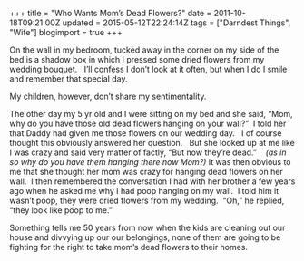 +++
title = "Who Wants Mom’s Dead Flowers?"
date = 2011-10-18T09:21:00Z
updated = 2015-05-12T22:24:14Z
tags = ["Darndest Things", "Wife"]
blogimport = true 
+++

On the wall in my bedroom, tucked away in the corner on my side of the bed is a shadow box in which I pressed some dried flowers from my wedding bouquet.&#160;&#160; I’ll confess I don’t look at it often, but when I do I smile and remember that special day. 

My children, however, don’t share my sentimentality. 

The other day my 5 yr old and I were sitting on my bed and she said, “Mom, why do you have those old dead flowers hanging on your wall?”&#160; I told her that Daddy had given me those flowers on our wedding day.&#160;&#160; I of course thought this obviously answered her question.&#160;&#160; But she looked up at me like I was crazy and said very matter of factly, “But now they’re dead.”&#160;&#160;&#160;  _(as in so why do you have them hanging there now Mom?)_ It was then obvious to me that she thought her mom was crazy for hanging dead flowers on her wall.&#160; I then remembered the conversation I had with her brother a few years ago when he asked me why I had poop hanging on my wall.&#160; I told him it wasn’t poop, they were dried flowers from my wedding.&#160; “Oh,” he replied, “they look like poop to me.”&#160; 

Something tells me 50 years from now when the kids are cleaning out our house and divvying up our our belongings, none of them are going to be fighting for the right to take mom’s dead flowers to their homes.&#160; 
